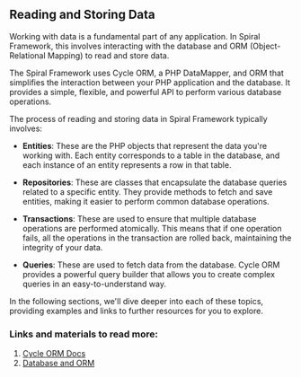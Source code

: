 ## Reading and Storing Data

Working with data is a fundamental part of any application. In Spiral Framework, this involves interacting with the database and ORM (Object-Relational Mapping) to read and store data.

The Spiral Framework uses Cycle ORM, a PHP DataMapper, and ORM that simplifies the interaction between your PHP application and the database. It provides a simple, flexible, and powerful API to perform various database operations.

The process of reading and storing data in Spiral Framework typically involves:

- **Entities**: These are the PHP objects that represent the data you're working with. Each entity corresponds to a table in the database, and each instance of an entity represents a row in that table.

- **Repositories**: These are classes that encapsulate the database queries related to a specific entity. They provide methods to fetch and save entities, making it easier to perform common database operations.

- **Transactions**: These are used to ensure that multiple database operations are performed atomically. This means that if one operation fails, all the operations in the transaction are rolled back, maintaining the integrity of your data.

- **Queries**: These are used to fetch data from the database. Cycle ORM provides a powerful query builder that allows you to create complex queries in an easy-to-understand way.

In the following sections, we'll dive deeper into each of these topics, providing examples and links to further resources for you to explore.

### Links and materials to read more:
1. [Cycle ORM Docs](https://cycle-orm.dev/docs)
2. [Database and ORM](https://spiral.dev/docs/basics-orm/current/en)
